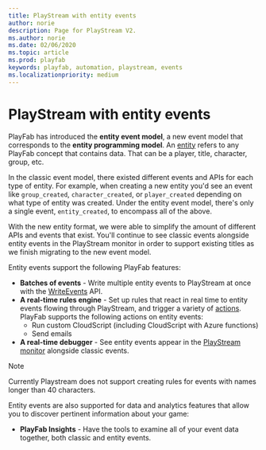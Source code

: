 ```yaml
---
title: PlayStream with entity events
author: norie
description: Page for PlayStream V2.
ms.author: norie
ms.date: 02/06/2020
ms.topic: article
ms.prod: playfab
keywords: playfab, automation, playstream, events
ms.localizationpriority: medium
---
```


# PlayStream with entity events

PlayFab has introduced the **entity event model**, a new event model that corresponds to the **entity programming model**. An [entity](../../data/entities/index.md) refers to any PlayFab concept that contains data. That can be a player, title, character, group, etc. 

In the classic event model, there existed different events and APIs for each type of entity. For example, when creating a new entity you'd see an event like `group_created`, `character_created`, or `player_created` depending on what type of entity was created. Under the entity event model, there's only a single event, `entity_created`, to encompass all of the above.    

 With the new entity format, we were able to simplify the amount of different APIs and events that exist. You'll continue to see classic events alongside entity events in the PlayStream monitor in order to support existing titles as we finish migrating to the new event model.    

Entity events support the following PlayFab features:

* **Batches of events** - Write multiple entity events to PlayStream at once with the [WriteEvents](/rest/api/playfab/events/play-stream-events/write-events?view=playfab-rest&preserve-view=true) API.
* **A real-time rules engine** - Set up rules that react in real time to entity events flowing through PlayStream, and trigger a variety of [actions](../actions-rules/index.md). PlayFab supports the following actions on entity events:
  - Run custom CloudScript (including CloudScript with Azure functions)
  - Send emails
* **A real-time debugger** - See entity events appear in the [PlayStream monitor](index.md) alongside classic events. 

> [!NOTE]
> Currently Playstream does not support creating rules for events with names longer than 40 characters.


Entity events are also supported for data and analytics features that allow you to discover pertinent information about your game:
* **PlayFab Insights** - Have the tools to examine all of your event data together, both classic and entity events.

